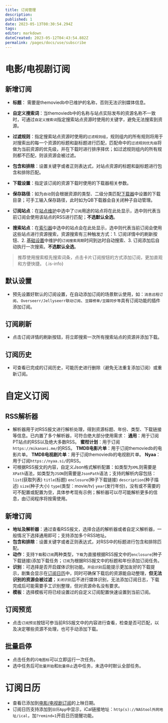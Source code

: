 ```yaml
---
title: 订阅管理
description: 
published: 1
date: 2023-05-13T08:30:54.294Z
tags: 
editor: markdown
dateCreated: 2023-05-12T04:43:54.882Z
permalink: /pages/docs/use/subscribe
---
```


# 电影/电视剧订阅
## 新增订阅

- **标题**： 需要是themoviedb中已维护的名称，否则无法识别媒体信息。
- **自定义搜索词**：当themoviedb中的名称与站点实际发布的资源名称不一致时，可通过`自定义搜索词`指定搜索站点资源时使用的关键字，避免无法搜索到资源。
- **过滤规则**：指定搜索站点资源时使用的`过滤规则组`，规则组内的所有规则将用于对搜索出的每一个资源的标题和副标题进行匹配，匹配命中的`过滤规则优先级`将做为当前资源的优先级，并在下载时进行排序择优；如过滤规则组内的所有规则都不匹配，则该资源会被过滤。
- **包含和排除**：设置关键字或者正则表达式，对站点资源的标题和副标题进行包含和排除匹配。
- **下载设置**：指定该订阅的资源下载时使用的下载器相关参数。
- **保存路径**：如为`自动`则会根据资源的类型、二级分类匹配[下载器](/下载器)中设置的下载目录；可手工输入保存路径，此时如为QB下载器会自关闭种子自动管理。

- **订阅站点**：在[站点维护](/站点管理#站点维护)中选中了`订阅`用途的站点将在此处显示，选中则代表当前订阅会使用该站点的RSS进行匹配；**不选默认全选**。
- **搜索站点**：在[索引器](/索引器)中选中的站点会在此处显示，选中则代表当前订阅会使用这些站点进行资源搜索，资源搜索有三种触发方式：1. 订阅详情中的刷新按钮、2. [基础设置](/基础设置#服务)中维护的`订阅搜索周期`时间到达时自动搜索、3. 订阅添加后自动执行一次搜索。**不选默认全选**。

> 推荐使用搜索框先搜索词条，点击卡片订阅按钮的方式添加订阅，更加直观和方便快捷。
{.is-info}

## 默认设置

- 预先设置好默认的订阅设置，在自动添加订阅的场景默认使用，如：`消息远程订阅`、`Overseerr/Jellyseerr联动订阅`、`豆瓣榜单/豆瓣同步等`具有订阅功能的插件添加订阅。

## 订阅刷新

- 点击订阅详情的刷新按钮，将立即搜索一次所有搜索站点的资源并添加下载。

## 订阅历史

- 可查看已完成的订阅历史，可能历史进行删除（避免无法重复添加订阅）或重新订阅。

# 自定义订阅
## RSS解析器

- 解析器用于对RSS报文进行解析处理，得到资源标题、年份、类型、下载链接等信息。已内置了多个解析器，可符合绝大部分使用需求：
  **通用**：用于订阅PT站点的RSS以及绝大多数RSS。
  **蜜柑计划**：用于订阅`https://mikanani.me/`的RSS。
  **TMDB电影片单**：用于订阅themoviedb的电影片单。
  **TMDB电视剧片单**：用于订阅themoviedb的电视剧片单。
  **Nyaa**：用于订阅`https://nyaa.si/`的RSS。
- 可根据RSS报文的内容，自定义Json格式解析配置：如类型为`XML`则需要是`XPath`语法，如类型为`JSON`则需要是`JsonPath`语法；支持的解析内容包括：`list`(获取列表) `title`(标题) `enclosure`(种子下载链接) `description`(种子描述) `size`(种子大小) `type`(类型：movie/tv) `year`(发行年份)，没有或不需要的可不配置或配置为空，具体参考现有示例；解析器可以尽可能解析更多的信息，由订阅程序将按需使用。

## 新增订阅

- **地址及解析器**：通过查看RSS报文，选择合适的解析器或者自定义解析器，一般情况下选择通用即可；支持添加多个RSS地址。
- **包含和排除**：设置关键字或者正则表达式，对RSS中的标题进行包含和排除匹配。
- **动作**：支持`下载`和`订阅`两种类型，`下载`为直接根据RSS报文中的`enclosure`(种子下载链接)添加下载任务；`订阅`为根据RSS报文中的标题和年份添加订阅任务。
- **识别**：可选择是否开启媒体识别功能。`开启识别`后能提示更加友好的下载提示，剧集会显示在[订阅日历](/订阅管理#订阅日历)中，同时可确保下载后的资源能自动整理，**但无法识别的资源会被过滤**；`关闭识别`后不进行媒体识别，无法添加订阅日志，下载完成后可能需要手工识别整理，但对资源命名没有要求。
- **模板**：选择模板可将已经设置过的自定义订阅配置快速设置到当前订阅。

## 订阅预览

- 点击`订阅预览`按钮可参当前RSS报文中的内容进行查看，检查是否可匹配，以及决定哪些资源不处理，也可手动添加下载。

## 批量启停

- 点击任务的`闪电图标`可以立即运行一次任务。
- 选中任务后可`批量开始`和`批量停止`选中任务，未选中时默认全部任务。

# 订阅日历

- 查看已添加到[电影/电视剧订阅](/订阅管理#电影/电视剧订阅)的上映日期。
- 订阅日历支持添加到`日历App`中显示，iCal链接地址：`http(s)://NAStool外网地址/ical`，加`?remind=1`开启日历提醒功能。
